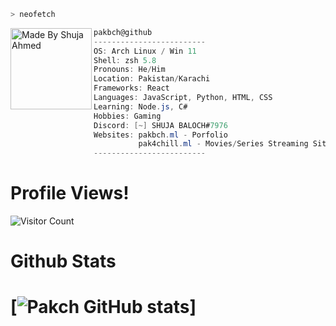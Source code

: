 ```zsh
> neofetch
```

<img align="left" src="https://freepikpsd.com/file/2019/10/squidward-png-Transparent-Images.png" alt="Made By Shuja Ahmed" width="130" /> 

```csharp
pakbch@github
-------------------------
OS: Arch Linux / Win 11
Shell: zsh 5.8
Pronouns: He/Him
Location: Pakistan/Karachi
Frameworks: React
Languages: JavaScript, Python, HTML, CSS
Learning: Node.js, C#
Hobbies: Gaming
Discord: [~] SHUJA BALOCH#7976
Websites: pakbch.ml - Porfolio
          pak4chill.ml - Movies/Series Streaming Site
-------------------------
```



# Profile Views!
![Visitor Count](https://profile-counter.glitch.me/pakbch/count.svg)


# Github Stats
# [![Pakch GitHub stats](https://github-readme-stats.vercel.app/api?username=pakbch)]


